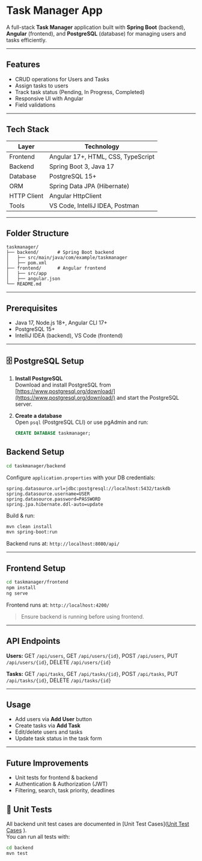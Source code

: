 # Task Manager App

A full-stack **Task Manager** application built with **Spring Boot** (backend), **Angular** (frontend), and **PostgreSQL** (database) for managing users and tasks efficiently.

---

## Features

* CRUD operations for Users and Tasks
* Assign tasks to users
* Track task status (Pending, In Progress, Completed)
* Responsive UI with Angular
* Field validations

---

## Tech Stack

| Layer       | Technology                         |
| ----------- | ---------------------------------- |
| Frontend    | Angular 17+, HTML, CSS, TypeScript |
| Backend     | Spring Boot 3, Java 17             |
| Database    | PostgreSQL 15+                     |
| ORM         | Spring Data JPA (Hibernate)        |
| HTTP Client | Angular HttpClient                 |
| Tools       | VS Code, IntelliJ IDEA, Postman    |

---

## Folder Structure

```
taskmanager/
├── backend/       # Spring Boot backend
│   ├── src/main/java/com/example/taskmanager
│   ├── pom.xml
├── frontend/      # Angular frontend
│   ├── src/app
│   ├── angular.json
└── README.md
```

---

## Prerequisites

* Java 17, Node.js 18+, Angular CLI 17+
* PostgreSQL 15+
* IntelliJ IDEA (backend), VS Code (frontend)

---

## 🗄️ PostgreSQL Setup

1. **Install PostgreSQL**  
   Download and install PostgreSQL from [https://www.postgresql.org/download/](https://www.postgresql.org/download/) and start the PostgreSQL server.

2. **Create a database**  
   Open `psql` (PostgreSQL CLI) or use pgAdmin and run:

   ```sql
   CREATE DATABASE taskmanager;

## Backend Setup

```bash
cd taskmanager/backend
```

Configure `application.properties` with your DB credentials:

```properties
spring.datasource.url=jdbc:postgresql://localhost:5432/taskdb
spring.datasource.username=USER
spring.datasource.password=PASSWORD
spring.jpa.hibernate.ddl-auto=update
```

Build & run:

```bash
mvn clean install
mvn spring-boot:run
```

Backend runs at: `http://localhost:8080/api/`

---

## Frontend Setup

```bash
cd taskmanager/frontend
npm install
ng serve
```

Frontend runs at: `http://localhost:4200/`

> Ensure backend is running before using frontend.

---

## API Endpoints

**Users:** GET `/api/users`, GET `/api/users/{id}`, POST `/api/users`, PUT `/api/users/{id}`, DELETE `/api/users/{id}`

**Tasks:** GET `/api/tasks`, GET `/api/tasks/{id}`, POST `/api/tasks`, PUT `/api/tasks/{id}`, DELETE `/api/tasks/{id}`

---

## Usage

* Add users via **Add User** button
* Create tasks via **Add Task**
* Edit/delete users and tasks
* Update task status in the task form

---

## Future Improvements

* Unit tests for frontend & backend
* Authentication & Authorization (JWT)
* Filtering, search, task priority, deadlines

## 🧪 Unit Tests

All backend unit test cases are documented in [Unit Test Cases]([Unit Test Cases](TM-Backend/src/main/java/com/example/taskmanager/docs/unit-test-case.md)
).  
You can run all tests with:

```bash
cd backend
mvn test

